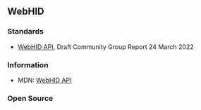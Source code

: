 ## WebHID


### Standards
- [WebHID API](https://wicg.github.io/webhid/), Draft Community Group Report 24 March 2022



### Information
- MDN: [WebHID API](https://developer.mozilla.org/en-US/docs/Web/API/WebHID_API)



### Open Source




